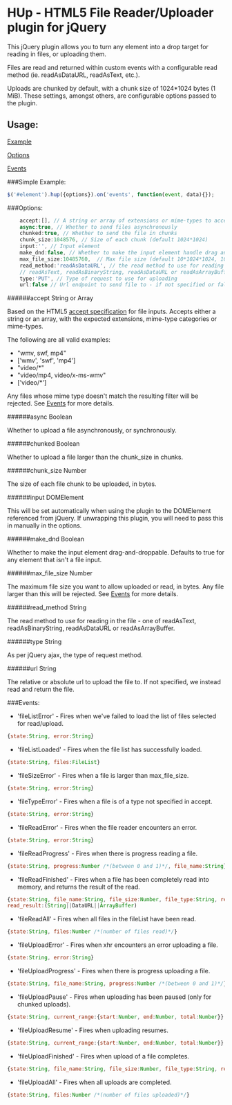 HUp - HTML5 File Reader/Uploader plugin for jQuery
==================================================

This jQuery plugin allows you to turn any element into a drop target for reading in files, or uploading them.

Files are read and returned within custom events with a configurable read method (ie. readAsDataURL, readAsText, etc.).

Uploads are chunked by default, with a chunk size of 1024*1024 bytes (1 MiB). These settings, amongst others, are
configurable options passed to the plugin.

Usage:
------
[Example](#simple-example)

[Options](#options)

[Events](#events)

###Simple Example:

```javascript
$('#element').hup({options}).on('events', function(event, data){});
```

###Options:

```javascript
    accept:[], // A string or array of extensions or mime-types to accept for reading/uploading
    async:true, // Whether to send files asynchronously
    chunked:true, // Whether to send the file in chunks
    chunk_size:1048576, // Size of each chunk (default 1024*1024)
    input:'', // Input element
    make_dnd:false, // Whether to make the input element handle drag and drop - auto-true if not file input
    max_file_size:10485760,  // Max file size (default 10*1024*1024, 10 MiB)
    read_method:'readAsDataURL', // the read method to use for reading in the file - one of
    // readAsText, readAsBinaryString, readAsDataURL or readAsArrayBuffer
    type:'PUT', // Type of request to use for uploading
    url:false // Url endpoint to send file to - if not specified or false, we read the file and return it
```

######accept
String or Array

Based on the HTML5 [accept specification](https://developer.mozilla.org/en-US/docs/Web/HTML/Element/Input#Specifications)
for file inputs. Accepts either a string or an array, with the expected extensions, mime-type categories or mime-types.

The following are all valid examples:

* "wmv, swf, mp4"
* ['wmv', 'swf', 'mp4']
* "video/*"
* "video/mp4, video/x-ms-wmv"
* ['video/*']

Any files whose mime type doesn't match the resulting filter will be rejected. See [Events](#events) for more details.

######async
Boolean

Whether to upload a file asynchronously, or synchronously.

######chunked
Boolean

Whether to upload a file larger than the chunk_size in chunks.

######chunk_size
Number

The size of each file chunk to be uploaded, in bytes.

######input
DOMElement

This will be set automatically when using the plugin to the DOMElement referenced from jQuery. If unwrapping this
plugin, you will need to pass this in manually in the options.

######make_dnd
Boolean

Whether to make the input element drag-and-droppable. Defaults to true for any element that isn't a file input.

######max_file_size
Number

The maximum file size you want to allow uploaded or read, in bytes. Any file larger than this will be rejected. See
[Events](#events) for more details.

######read_method
String

The read method to use for reading in the file - one of readAsText, readAsBinaryString, readAsDataURL or
readAsArrayBuffer.

######type
String

As per jQuery ajax, the type of request method.

######url
String

The relative or absolute url to upload the file to. If not specified, we instead read and return the file.

###Events:

* 'fileListError' - Fires when we've failed to load the list of files selected for read/upload.

```javascript
{state:String, error:String}
```

* 'fileListLoaded' - Fires when the file list has successfully loaded.

```javascript
{state:String, files:FileList}
```

* 'fileSizeError' - Fires when a file is larger than max_file_size.

```javascript
{state:String, error:String}
```

* 'fileTypeError' - Fires when a file is of a type not specified in accept.

```javascript
{state:String, error:String}
```

* 'fileReadError' - Fires when the file reader encounters an error.

```javascript
{state:String, error:String}
```

* 'fileReadProgress' - Fires when there is progress reading a file.

```javascript
{state:String, progress:Number /*(between 0 and 1)*/, file_name:String}
```

* 'fileReadFinished' - Fires when a file has been completely read into memory, and returns the result of the read.

```javascript
{state:String, file_name:String, file_size:Number, file_type:String, read_method:String,
read_result:(String||DataURL||ArrayBuffer)
```

* 'fileReadAll' - Fires when all files in the fileList have been read.

```javascript
{state:String, files:Number /*(number of files read)*/}
```

* 'fileUploadError' - Fires when xhr encounters an error uploading a file.

```javascript
{state:String, error:String}
```

* 'fileUploadProgress' - Fires when there is progress uploading a file.

```javascript
{state:String, file_name:String, progress:Number /*(between 0 and 1)*/}
```

* 'fileUploadPause' - Fires when uploading has been paused (only for chunked uploads).

```javascript
{state:String, current_range:{start:Number, end:Number, total:Number}}
```

* 'fileUploadResume' - Fires when uploading resumes.

```javascript
{state:String, current_range:{start:Number, end:Number, total:Number}}
```

* 'fileUploadFinished' - Fires when upload of a file completes.

```javascript
{state:String, file_name:String, file_size:Number, file_type:String, response:(JSON||{error:String, text:String})}
```

* 'fileUploadAll' - Fires when all uploads are completed.

```javascript
{state:String, files:Number /*(number of files uploaded)*/}
```